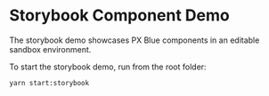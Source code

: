 # Storybook Component Demo
The storybook demo showcases PX Blue components in an editable sandbox environment.

To start the storybook demo, run from the root folder:

```shell
yarn start:storybook
```
